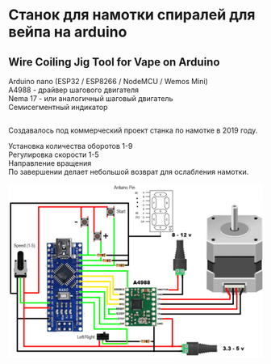 # Станок для намотки спиралей для вейпа на arduino  
## Wire Coiling Jig Tool for Vape on Arduino ##

Arduino nano (ESP32 / ESP8266 / NodeMCU / Wemos Mini)  
А4988 - драйвер шагового двигателя  
Nema 17 - или аналогичный шаговый двигатель  
Семисегментный индикатор
  
##
Создавалось под коммерческий проект станка по намотке в 2019 году.  

Установка количества оборотов 1-9  
Регулировка скорости 1-5  
Направление вращения  
По завершении делает небольшой возврат для ослабления намотки.



![Схема](https://github.com/luximal/Arduino-Coiling-Jig-Tool/blob/372a5fe2498e9faa3828045e0e4b7d9f2d9ae86b/VapeDevices.jpg)




